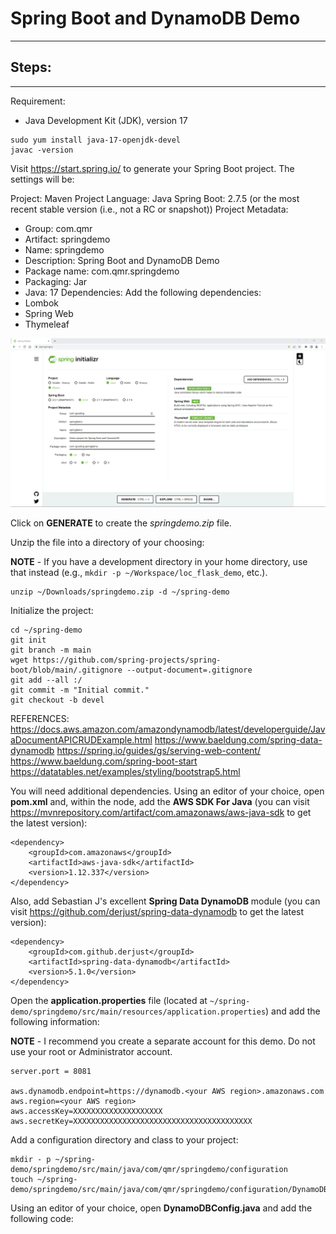 # Spring Boot and DynamoDB Demo

-----

## Steps:

-----

Requirement:

- Java Development Kit (JDK), version 17

```
sudo yum install java-17-openjdk-devel
javac -version
```

Visit https://start.spring.io/ to generate your Spring Boot project. The settings will be:

Project: Maven Project
Language: Java
Spring Boot: 2.7.5 (or the most recent stable version (i.e., not a RC or snapshot))
Project Metadata:
- Group: com.qmr
- Artifact: springdemo
- Name: springdemo
- Description: Spring Boot and DynamoDB Demo
- Package name: com.qmr.springdemo
- Packaging: Jar
- Java: 17
Dependencies: Add the following dependencies:
- Lombok
- Spring Web
- Thymeleaf

![Spring Initializr Page](images/01-spring-initializr.png "Spring Initializr Page")

Click on **GENERATE** to create the *springdemo.zip* file.

Unzip the file into a directory of your choosing:

**NOTE** - If you have a development directory in your home directory, use that instead (e.g., ```mkdir -p ~/Workspace/loc_flask_demo```, etc.).

```
unzip ~/Downloads/springdemo.zip -d ~/spring-demo
```

Initialize the project:

```
cd ~/spring-demo
git init
git branch -m main
wget https://github.com/spring-projects/spring-boot/blob/main/.gitignore --output-document=.gitignore
git add --all :/
git commit -m "Initial commit."
git checkout -b devel
```

REFERENCES:
https://docs.aws.amazon.com/amazondynamodb/latest/developerguide/JavaDocumentAPICRUDExample.html
https://www.baeldung.com/spring-data-dynamodb
https://spring.io/guides/gs/serving-web-content/
https://www.baeldung.com/spring-boot-start
https://datatables.net/examples/styling/bootstrap5.html

You will need additional dependencies. Using an editor of your choice, open **pom.xml** and, within the *<dependencies>* node, add the **AWS SDK For Java** (you can visit https://mvnrepository.com/artifact/com.amazonaws/aws-java-sdk to get the latest version):

```
<dependency>
	<groupId>com.amazonaws</groupId>
	<artifactId>aws-java-sdk</artifactId>
	<version>1.12.337</version>
</dependency>
```

Also, add Sebastian J's excellent **Spring Data DynamoDB** module (you can visit https://github.com/derjust/spring-data-dynamodb to get the latest version):

```
<dependency>
    <groupId>com.github.derjust</groupId>
    <artifactId>spring-data-dynamodb</artifactId>
    <version>5.1.0</version>
</dependency>
```

Open the **application.properties** file (located at ```~/spring-demo/springdemo/src/main/resources/application.properties```) and add the following information:

**NOTE** - I recommend you create a separate account for this demo. Do not use your root or Administrator account.

```
server.port = 8081

aws.dynamodb.endpoint=https://dynamodb.<your AWS region>.amazonaws.com
aws.region=<your AWS region>
aws.accessKey=XXXXXXXXXXXXXXXXXXXX
aws.secretKey=XXXXXXXXXXXXXXXXXXXXXXXXXXXXXXXXXXXXXXXX
```

Add a configuration directory and class to your project:

```
mkdir - p ~/spring-demo/springdemo/src/main/java/com/qmr/springdemo/configuration
touch ~/spring-demo/springdemo/src/main/java/com/qmr/springdemo/configuration/DynamoDBConfig.java
```

Using an editor of your choice, open **DynamoDBConfig.java** and add the following code:

```

```

